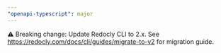 ```yaml
---
"openapi-typescript": major
---
```


⚠️ Breaking change: Update Redocly CLI to 2.x. See https://redocly.com/docs/cli/guides/migrate-to-v2 for migration guide.
